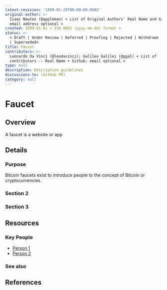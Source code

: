```yaml
---
latest-revision: '1999-01-29T00:00:00.000Z'
original-author: >-
  Isaac Newton (@appleman) < List of Original Authors' Real Name and Github;
  email address optional >
created: 1999-01-01 < ISO 8601 (yyyy-mm-dd) format >
status: >-
  < Draft | Under Review | Deferred | Proofing | Rejected | Withdrawn | Accepted
  | Superseded>
title: Faucet
contributors: >-
  Leonardo Da Vinci (@leodavinci); Galileo Galilei (@ggal) < List of
  contributors -- Real Name + Github; email optional >
type: null
description: Description guidelines
discussions-to: (GitHub PR)
category: null
---
```


# Faucet

## Overview

A faucet is a website or app 

## Details

### Purpose

Bitcoin faucets exist to introduce people to the concept of Bitcoin or cryptocurrencies. 

### Section 2

### Section 3

## Resources

### Key People

* [Person 1](faucet.md)
* [Person 2](faucet.md)

### See also

## References

